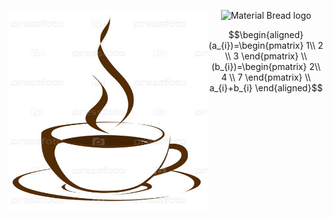 <a href="url"><img src="153441388069e107ca3ec105f8b3c74211efaab5355_b.jpg" align="left" height="320" width="320" ></a>

<p align="center">
    <img width="200" src="http://material-bread.org/logo-shadow.svg" alt="Material Bread logo">
</p>

$$\begin{aligned}
(a_{i})=\begin{pmatrix}
1\\
2 \\
3
\end{pmatrix}
\\
(b_{i})=\begin{pmatrix}
2\\
4 \\
7
\end{pmatrix}
\\
a_{i}+b_{i}
\end{aligned}$$
